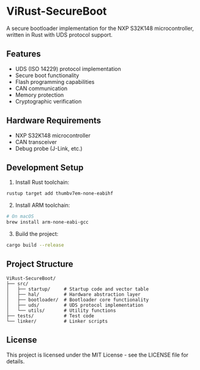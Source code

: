 # ViRust-SecureBoot

A secure bootloader implementation for the NXP S32K148 microcontroller, written in Rust with UDS protocol support.

## Features

- UDS (ISO 14229) protocol implementation
- Secure boot functionality
- Flash programming capabilities
- CAN communication
- Memory protection
- Cryptographic verification

## Hardware Requirements

- NXP S32K148 microcontroller
- CAN transceiver
- Debug probe (J-Link, etc.)

## Development Setup

1. Install Rust toolchain:
```bash
rustup target add thumbv7em-none-eabihf
```

2. Install ARM toolchain:
```bash
# On macOS
brew install arm-none-eabi-gcc
```

3. Build the project:
```bash
cargo build --release
```

## Project Structure

```
ViRust-SecureBoot/
├── src/
│   ├── startup/     # Startup code and vector table
│   ├── hal/         # Hardware abstraction layer
│   ├── bootloader/  # Bootloader core functionality
│   ├── uds/         # UDS protocol implementation
│   └── utils/       # Utility functions
├── tests/           # Test code
└── linker/          # Linker scripts
```

## License

This project is licensed under the MIT License - see the LICENSE file for details. 
